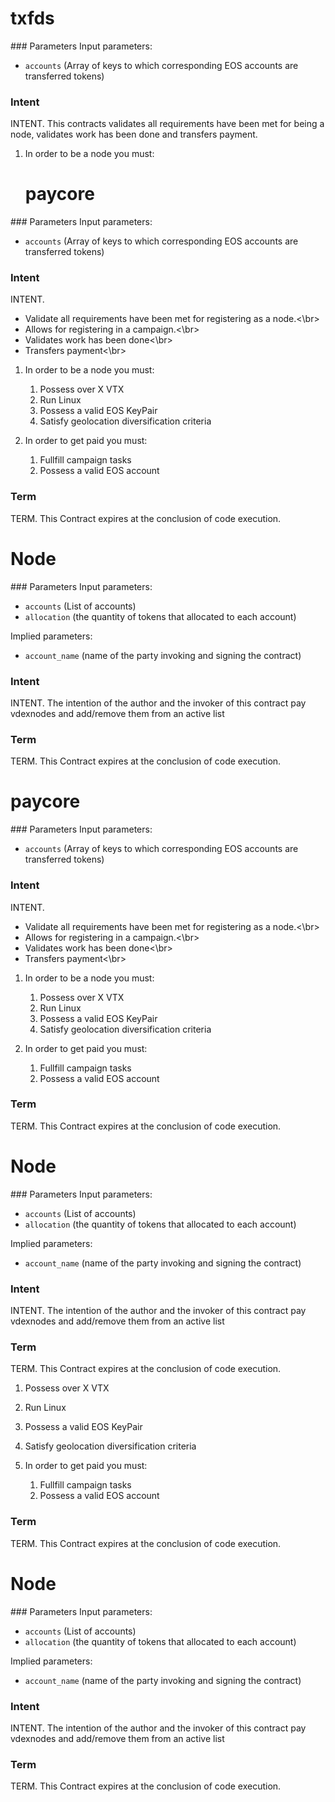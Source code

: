 <h1 class="contract">
   txfds
</h1>
### Parameters
Input parameters:

* `accounts` (Array of keys to which corresponding EOS accounts are transferred tokens)


### Intent
INTENT. This contracts validates all requirements have been met for being a node, validates work has been done and transfers payment.

1. In order to be a node you must:<br/><h1 class="contract">
   paycore
</h1>
### Parameters
Input parameters:

* `accounts` (Array of keys to which corresponding EOS accounts are transferred tokens)


### Intent
INTENT.
- Validate all requirements have been met for registering as a node.<\br>
- Allows for registering in a campaign.<\br>
- Validates work has been done<\br>
- Transfers payment<\br>

1. In order to be a node you must:<br/>
   1. Possess over X VTX
   2. Run Linux
   3. Possess a valid EOS KeyPair
   4. Satisfy geolocation diversification criteria

2. In order to get paid you must:
   1. Fullfill campaign tasks
   2. Possess a valid EOS account



### Term
TERM. This Contract expires at the conclusion of code execution.

<h1 class="contract">
  Node
</h1>
### Parameters
Input parameters:

* `accounts` (List of accounts)
* `allocation` (the quantity of tokens that allocated to each account)

Implied parameters:

* `account_name` (name of the party invoking and signing the contract)

### Intent
INTENT. The intention of the author and the invoker of this contract pay vdexnodes and add/remove them from an active list

### Term
TERM. This Contract expires at the conclusion of code execution.
<h1 class="contract">
   paycore
</h1>
### Parameters
Input parameters:

* `accounts` (Array of keys to which corresponding EOS accounts are transferred tokens)


### Intent
INTENT.
- Validate all requirements have been met for registering as a node.<\br>
- Allows for registering in a campaign.<\br>
- Validates work has been done<\br>
- Transfers payment<\br>

1. In order to be a node you must:<br/>
   1. Possess over X VTX
   2. Run Linux
   3. Possess a valid EOS KeyPair
   4. Satisfy geolocation diversification criteria

2. In order to get paid you must:
   1. Fullfill campaign tasks
   2. Possess a valid EOS account



### Term
TERM. This Contract expires at the conclusion of code execution.

<h1 class="contract">
  Node
</h1>
### Parameters
Input parameters:

* `accounts` (List of accounts)
* `allocation` (the quantity of tokens that allocated to each account)

Implied parameters:

* `account_name` (name of the party invoking and signing the contract)

### Intent
INTENT. The intention of the author and the invoker of this contract pay vdexnodes and add/remove them from an active list

### Term
TERM. This Contract expires at the conclusion of code execution.

   1. Possess over X VTX
   2. Run Linux
   3. Possess a valid EOS KeyPair
   4. Satisfy geolocation diversification criteria

2. In order to get paid you must:
   1. Fullfill campaign tasks
   2. Possess a valid EOS account



### Term
TERM. This Contract expires at the conclusion of code execution.

<h1 class="contract">
  Node
</h1>
### Parameters
Input parameters:

* `accounts` (List of accounts)
* `allocation` (the quantity of tokens that allocated to each account)

Implied parameters:

* `account_name` (name of the party invoking and signing the contract)

### Intent
INTENT. The intention of the author and the invoker of this contract pay vdexnodes and add/remove them from an active list

### Term
TERM. This Contract expires at the conclusion of code execution.
